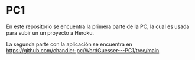 # PC1
En este repositorio se encuentra la primera parte de la PC, la cual es usada para subir un un proyecto a Heroku.

La segunda parte con la aplicación se encuentra en  
https://github.com/chandler-pc/WordGuesser---PC1/tree/main